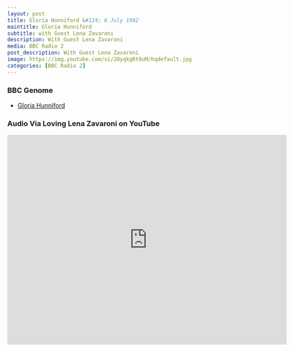 ```yaml
---
layout: post
title: Gloria Hunniford &#124; 6 July 1982
maintitle: Gloria Hunniford
subtitle: with Guest Lena Zavaroni
description: With Guest Lena Zavaroni
media: BBC Radio 2
post_description: With Guest Lena Zavaroni
image: https://img.youtube.com/vi/28yqkgRt9uM/hqdefault.jpg
categories: [BBC Radio 2]
---
```


### BBC Genome
* [Gloria Hunniford](https://genome.ch.bbc.co.uk/schedules/radio2/1982-07-06#at-12.00)

### Audio Via Loving Lena Zavaroni on YouTube
<div class="responsive-video"><iframe width="640px" height="480px" src="https://www.youtube.com/embed/28yqkgRt9uM?rel=0&showinfo=1" frameborder="0" allowfullscreen=""></iframe></div>

